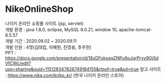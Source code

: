 # NikeOnlineShop
나이키 온라인 쇼핑몰 사이트 (jsp, servlet) <br />
개발 환경 : java 1.8.0, eclipse, MySQL 8.0.21, window 10, apache-tomcat-8.5.57 <br />
개발 기간 : 2020.09.02 ~ 2020.09.11 <br />
개발 인원 : 4명(김태립, 이혜현, 진영웅, 추주헌)<br />
PPT : https://docs.google.com/presentation/d/18zDFoksqqZNPu6oJqrPryv9GjSdVfCWc/edit?usp=sharing&ouid=115128347826749184155&rtpof=true&sd=true
참고 사이트 : https://www.nike.com/kr/ko_kr/ (한국 나이키 온라인 스토어)
